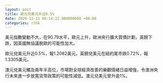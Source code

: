 ```yaml
---
layout: post
title: 歐元兌美元升近0.5%
date: 2020-12-11 06:14:22.000000000 +08:00
categories: rthk
---
```


美元指數變動不大，在90.79水平，歐元上升，歐洲央行擴大買債計劃，英鎊下跌，因英國無協議脫歐的可能性加大。

歐元兌美元升近0.5%，報1.2082美元。英鎊兌美元在紐約尾市跌0.72%，報1.3305美元。

澳元兌美元觸及兩年半高位，市場對全球經濟改善的樂觀情緒日益增強，令澳洲央行未來進一步放寬貨幣政策的可能性減低。澳元兌美元曾升逾1%。
